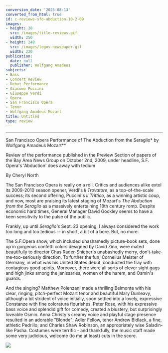 ```yaml
---
conversion_date: '2025-08-13'
converted_from_html: true
id: c-reviews-sfo-abduction-10-2-09
images:
- height: 28
  src: /images/title-reviews.gif
  width: 250
- height: 248
  src: /images/logos-newspaper.gif
  width: 220
publication:
  date: null
  publisher: Wolfgang Amadeus
subjects:
- Bass
- Concert Review
- Debut Performance
- Giacomo Puccini
- Giuseppe Verdi
- Opera
- San Francisco Opera
- Tenor
- Wolfgang Amadeus Mozart
title: Untitled
type: review
---
```


***

San Francisco Opera Performance of
The Abduction from the Seraglio* by Wolfgang Amadeus Mozart**

Review of the performance published in the Preview Section of papers of the Bay Area News Group on October 2nd, 2009, under headline, S.F. Opera's 'Abduction' does away with tedium

By Cheryl North

The San Francisco Opera is really on a roll. Critics and audiences alike extol its 2009-2010 season opener, Verdi's *Il Trovatore*, as a top-of-the-scale success; its second offering, Puccini's *Il Trittico*, as a winning artistic coup, and now, most are praising its latest staging of Mozart's *The Abduction from the Seraglio* as a massively entertaining 18th century romp. Despite economic hard times, General Manager David Gockley seems to have a keen sensitivity to the pulse of the public.

Frankly, up until *Seraglio's* Sept. 23 opening, I always considered the work too long and too tedious -- in short, a bit of a bore. But, no more.

The S.F.Opera show, which included unashamedly picture-book sets, done up in gorgeous confetti colors designed by David Zinn, were mated beautifully to director Chas Rader-Shieber's unabashedly merry,
don't-take-me-too-seriously direction. To further the fun, Cornelius Meister of Germany, in what was his United States debut, conducted the fray with contagious good spirits. Moreover, there were all sorts of clever sight gags and high jinks among the janissaries, women of the harem, and Osmin's guards.

And the singing? Matthew Polenzani made a thrilling Belmonte with his clear, ringing, pitch-perfect Mozart tenor and beautiful Mary Dunleavy, although a bit strident of voice initially, soon settled into a lovely, expressive Constanze with fine coloratura flourishes. Peter Rose, with his expressive bass voice and splendid gift for comedy, created a blustery, but surprisingly loveable Osmin. Anna Christy's creamy voice and playful stage presence resulted in an adorable "Blonde"; Adler Fellow, tenor Andrew Bidlack, a fine, athletic Pedrillo; and Charles Shaw Robinson, an appropriately wise Saladin-like Pasha. Costumes were terrific - and thankfully, the music staff made some very judicious, welcome (to me at least) cuts in the score.

![](/images/logos-newspaper.gif)

